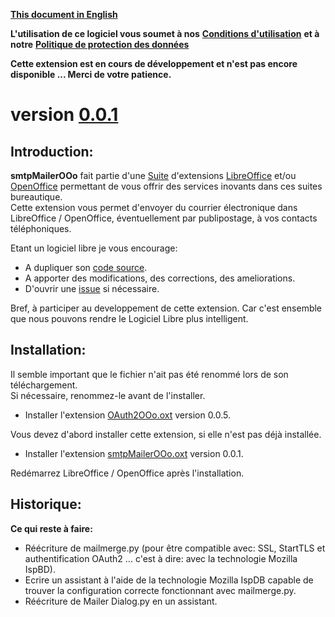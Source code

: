 [**This document in English**](https://prrvchr.github.io/smtpMailerOOo)

**L'utilisation de ce logiciel vous soumet à nos** [**Conditions d'utilisation**](https://prrvchr.github.io/smtpMailerOOo/smtpMailerOOo/registration/TermsOfUse_fr) **et à notre** [**Politique de protection des données**](https://prrvchr.github.io/smtpMailerOOo/smtpMailerOOo/registration/PrivacyPolicy_fr)

**Cette extension est en cours de développement et n'est pas encore disponible ... Merci de votre patience.**

# version [0.0.1](https://prrvchr.github.io/smtpMailerOOo/README_fr#historique)

## Introduction:

**smtpMailerOOo** fait partie d'une [Suite](https://prrvchr.github.io/README_fr) d'extensions [LibreOffice](https://fr.libreoffice.org/download/telecharger-libreoffice/) et/ou [OpenOffice](https://www.openoffice.org/fr/Telecharger/) permettant de vous offrir des services inovants dans ces suites bureautique.  
Cette extension vous permet d'envoyer du courrier électronique dans LibreOffice / OpenOffice, éventuellement par publipostage, à vos contacts téléphoniques.

Etant un logiciel libre je vous encourage:
- A dupliquer son [code source](https://github.com/prrvchr/smtpMailerOOo).
- A apporter des modifications, des corrections, des ameliorations.
- D'ouvrir une [issue](https://github.com/prrvchr/smtpMailerOOo/issues/new) si nécessaire.

Bref, à participer au developpement de cette extension.
Car c'est ensemble que nous pouvons rendre le Logiciel Libre plus intelligent.

## Installation:

Il semble important que le fichier n'ait pas été renommé lors de son téléchargement.  
Si nécessaire, renommez-le avant de l'installer.

- Installer l'extension [OAuth2OOo.oxt](https://github.com/prrvchr/OAuth2OOo/raw/master/OAuth2OOo.oxt) version 0.0.5.

Vous devez d'abord installer cette extension, si elle n'est pas déjà installée.

- Installer l'extension [smtpMailerOOo.oxt](https://github.com/prrvchr/smtpMailerOOo/raw/master/smtpMailerOOo.oxt) version 0.0.1.

Redémarrez LibreOffice / OpenOffice après l'installation.

## Historique:

**Ce qui reste à faire:**

- Réécriture de mailmerge.py (pour être compatible avec: SSL, StartTLS et authentification OAuth2 ... c'est à dire: avec la technologie Mozilla IspBD).
- Ecrire un assistant à l'aide de la technologie Mozilla IspDB capable de trouver la configuration correcte fonctionnant avec mailmerge.py.
- Réécriture de Mailer Dialog.py en un assistant.
